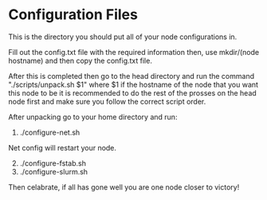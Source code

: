 # Configuration Files
This is the directory you should put all of your node configurations in.

Fill out the config.txt file with the required information then,
use mkdir/(node hostname) and then copy the config.txt file.

After this is completed then go to the head directory and run the command
"./scripts/unpack.sh $1" where $1 if the hostname of the node that you
want this node to be it is recommended to do the rest of the prosses on the
head node first and make sure you follow the correct script order.

After unpacking go to your home directory and run:
1) ./configure-net.sh

Net config will restart your node.

2) ./configure-fstab.sh
3) ./configure-slurm.sh

Then celabrate, if all has gone well you are one node closer to victory!
